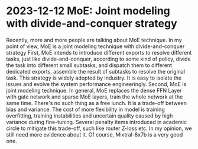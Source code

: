 
# 2023-12-12 MoE: Joint modeling with divide-and-conquer strategy

Recently, more and more people are talking about MoE technique. In my point of view, MoE is a joint modeling technique with divide-and-conquer strategy
First, MoE intends to introduce different exports to resolve different tasks, just like divide-and-conquer, according to some kind of policy, divide the task into different small subtasks, and dispatch them to different dedicated exports, assemble the result of subtasks to resolve the original task. This strategy is widely adopted by industry. It is easy to isolate the issues and evolve the system performance engineeringly.
Second, MoE is joint modeling technique. In general, MoE replaces the dense FFN Layer with gate network and sparse MoE layers, train the whole network at the same time.
There's no such thing as a free lunch. It is a trade-off between bias and variance. The cost of more flexibility in model is training overfitting, training instabilities and uncertain quality caused by high variance during fine-tuning.
Several penalty items introduced in academic circle to mitigate this trade-off, such like router Z-loss etc. In my opinion, we still need more evidence about it. Of course, Mixtral-8x7b is a very good one.

